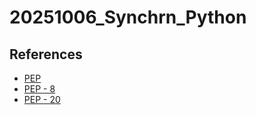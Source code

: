 # 20251006_Synchrn_Python

## References
* [PEP](https://peps.python.org/)
* [PEP - 8](https://peps.python.org/pep-0008/)
* [PEP - 20](https://peps.python.org/pep-0020/)
